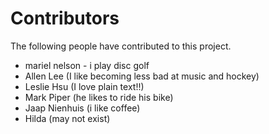 # Contributors

The following people have contributed to this project.

* mariel nelson - i play disc golf
* Allen Lee (I like becoming less bad at music and hockey)
* Leslie Hsu (I love plain text!!)
* Mark Piper (he likes to ride his bike)
* Jaap Nienhuis (i like coffee)
* Hilda (may not exist)

